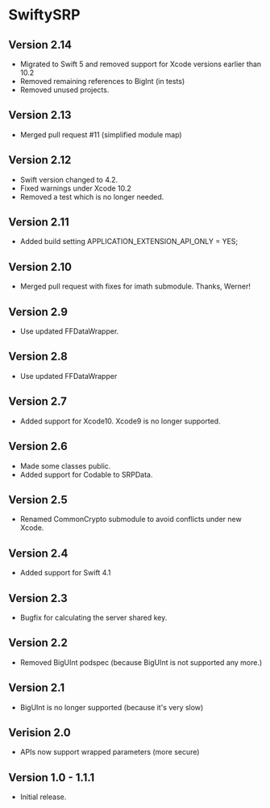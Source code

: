 # SwiftySRP

## Version 2.14
- Migrated to Swift 5 and removed support for Xcode versions earlier than 10.2
- Removed remaining references to BigInt (in tests)
- Removed unused projects.

## Version 2.13
- Merged pull request #11 (simplified module map)

## Version 2.12
- Swift version changed to 4.2.
- Fixed warnings under Xcode 10.2
- Removed a test which is no longer needed.

## Version 2.11
- Added build setting APPLICATION_EXTENSION_API_ONLY = YES;

## Version 2.10
- Merged pull request with fixes for imath submodule. Thanks, Werner!

## Version 2.9
- Use updated FFDataWrapper.

## Version 2.8
- Use updated FFDataWrapper

## Version 2.7
- Added support for Xcode10. Xcode9 is no longer supported.

## Version 2.6
- Made some classes public.
- Added support for Codable to SRPData.

## Version 2.5
- Renamed CommonCrypto submodule to avoid conflicts under new Xcode.

## Version 2.4
- Added support for Swift 4.1

## Version 2.3
- Bugfix for calculating the server shared key.

## Version 2.2
- Removed BigUInt podspec (because BigUInt is not supported any more.)

## Version 2.1
- BigUInt is no longer supported (because it's very slow)

## Verision 2.0
- APIs now support wrapped parameters (more secure)

## Version 1.0 - 1.1.1
- Initial release.

